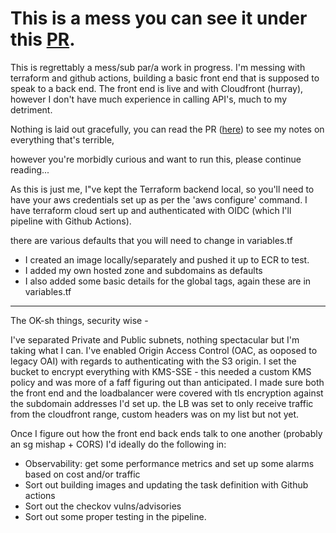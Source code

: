 # This is a mess you can see it under this [PR](https://github.com/BenjoGreeno/oidc-oh-I-do-see/pull/1).

This is regrettably a mess/sub par/a work in progress. I'm messing with terraform and github actions, building a basic front end that is supposed to speak to a back end. The front end is live and with Cloudfront (hurray), however I don't have much experience in calling API's, much to my detriment.


Nothing is laid out gracefully, you can read the PR ([here](https://github.com/BenjoGreeno/oidc-oh-I-do-see/pull/1)) to see my notes on everything that's terrible, 

however you're morbidly curious and want to run this, please continue reading...

As this is just me, I"ve kept the Terraform backend local, so you'll need to have your aws credentials set up as per the 'aws configure' command. I have terraform cloud sert up and authenticated with OIDC (which I'll pipeline with Github Actions).

there are various defaults that you will need to change in variables.tf

- I created an image locally/separately and pushed it up to ECR to test.
- I added my own hosted zone and subdomains as defaults
- I also added some basic details for the global tags, again these are in variables.tf

---------------------------------------


The OK-sh things, security wise -

I've separated Private and Public subnets, nothing spectacular but I'm taking what I can.
I've enabled Origin Access Control (OAC, as ooposed to legacy OAI) with regards to authenticating with the S3 origin. I set the bucket to encrypt everything with KMS-SSE - this needed a custom KMS policy and was more of a faff figuring out than anticipated.
I made sure both the front end and the loadbalancer were covered with tls encryption against the subdomain addresses I'd set up.
the LB was set to only receive traffic from the cloudfront range, custom headers was on my list but not yet.

Once I figure out how the front end back ends talk to one another (probably an sg mishap + CORS) I'd ideally do the following in:

- Observability: get some performance metrics and set up some alarms based on cost and/or traffic
- Sort out building images and updating the task definition with Github actions
- Sort out the checkov vulns/advisories
- Sort out some proper testing in the pipeline.